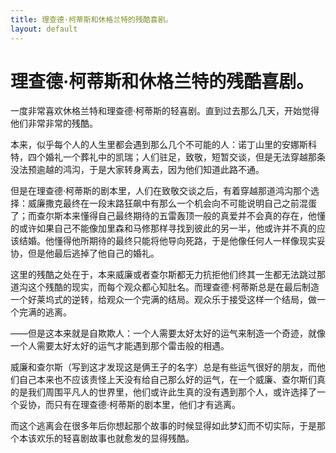 ```yaml
---
title: 理查德·柯蒂斯和休格兰特的残酷喜剧。
layout: default
---
```


# 理查德·柯蒂斯和休格兰特的残酷喜剧。

一度非常喜欢休格兰特和理查德·柯蒂斯的轻喜剧。直到过去那么几天，开始觉得他们非常非常的残酷。

本来，似乎每个人的人生里都会遇到那么几个不可能的人：诺丁山里的安娜斯科特，四个婚礼一个葬礼中的凯瑞；人们驻足，致敬，短暂交谈，但是无法穿越那条没法预逾越的鸿沟，于是大家转身离去，因为他们知道此路不通。

但是在理查德·柯蒂斯的剧本里，人们在致敬交谈之后，有着穿越那道鸿沟那个选择：威廉撒克最终在一段末路狂飙中有那么一个机会向不可能说明自己之前混蛋了；而查尔斯本来懂得自己最终期待的五雷轰顶一般的真爱并不会真的存在，他懂的或许如果自己不能像加里森和马修那样寻找到彼此的另一半，他或许并不真的应该结婚。他懂得他所期待的最终只能将他导向死路，于是他像任何人一样像现实妥协，但是他最后逃掉了他自己的婚礼。

这里的残酷之处在于，本来威廉或者查尔斯都无力抗拒他们终其一生都无法跳过那道沟这个残酷的现实，而每个观众都心知肚名。而理查德·柯蒂斯总是在最后制造一个好莱坞式的逆转，给观众一个完满的结局。观众乐于接受这样一个结局，做一个完满的逃离。

——但是这本来就是自欺欺人：一个人需要太好太好的运气来制造一个奇迹，就像一个人需要太好太好的运气才能遇到那个雷击般的相遇。

威廉和查尔斯（写到这才发现这是俩王子的名字）总是有些运气很好的朋友，而他们自己本来也不应该责怪上天没有给自己那么好的运气，在一个威廉、查尔斯们真的是我们周围平凡人的世界里，他们或许此生真的没有遇到那个人，或许选择了一个妥协，而只有在理查德·柯蒂斯的剧本里，他们才有逃离。

而这个逃离会在很多年后你想起那个故事的时候显得如此梦幻而不切实际，于是那个本该欢乐的轻喜剧故事也就愈发的显得残酷。

